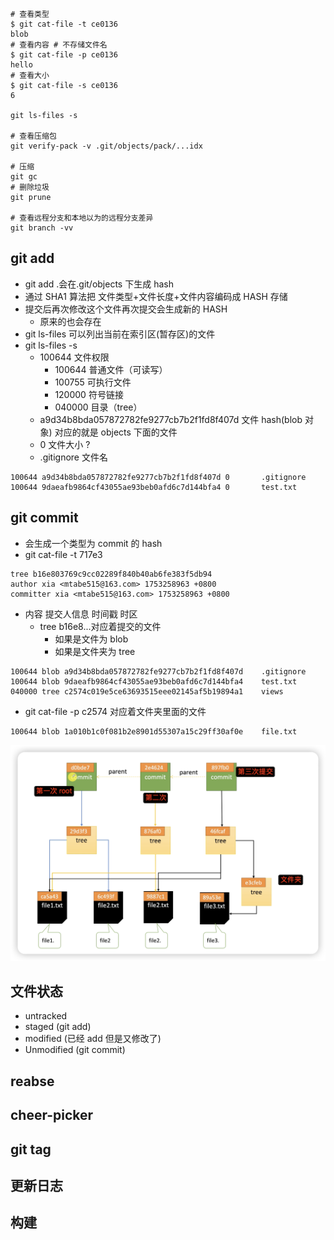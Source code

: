 ```
# 查看类型
$ git cat-file -t ce0136
blob
# 查看内容 # 不存储文件名
$ git cat-file -p ce0136
hello
# 查看大小
$ git cat-file -s ce0136
6

git ls-files -s

# 查看压缩包
git verify-pack -v .git/objects/pack/...idx

# 压缩
git gc
# 删除垃圾
git prune

# 查看远程分支和本地以为的远程分支差异
git branch -vv
```

## git add

- git add .会在.git/objects 下生成 hash
- 通过 SHA1 算法把 文件类型+文件长度+文件内容编码成 HASH 存储
- 提交后再次修改这个文件再次提交会生成新的 HASH
  - 原来的也会存在
- git ls-files 可以列出当前在索引区(暂存区)的文件
- git ls-files -s
  - 100644 文件权限
    - 100644 普通文件（可读写）
    - 100755 可执行文件
    - 120000 符号链接
    - 040000 目录（tree）
  - a9d34b8bda057872782fe9277cb7b2f1fd8f407d 文件 hash(blob 对象) 对应的就是 objects 下面的文件
  - 0 文件大小 ?
  - .gitignore 文件名

```
100644 a9d34b8bda057872782fe9277cb7b2f1fd8f407d 0       .gitignore
100644 9daeafb9864cf43055ae93beb0afd6c7d144bfa4 0       test.txt
```

## git commit

- 会生成一个类型为 commit 的 hash
- git cat-file -t 717e3

```
tree b16e803769c9cc02289f840b40ab6fe383f5db94
author xia <mtabe515@163.com> 1753258963 +0800
committer xia <mtabe515@163.com> 1753258963 +0800
```

- 内容 提交人信息 时间戳 时区
  - tree b16e8...对应着提交的文件
    - 如果是文件为 blob
    - 如果是文件夹为 tree

```
100644 blob a9d34b8bda057872782fe9277cb7b2f1fd8f407d    .gitignore
100644 blob 9daeafb9864cf43055ae93beb0afd6c7d144bfa4    test.txt
040000 tree c2574c019e5ce63693515eee02145af5b19894a1    views
```

- git cat-file -p c2574 对应着文件夹里面的文件

```
100644 blob 1a010b1c0f081b2e8901d55307a15c29ff30af0e    file.txt
```
![alt text](image.png)

## 文件状态

- untracked
- staged (git add)
- modified (已经 add 但是又修改了)
- Unmodified (git commit)

## reabse

## cheer-picker

## git tag

## 更新日志

## 构建
